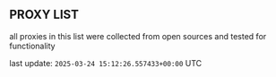 ## PROXY LIST

all proxies in this list were collected from open sources and tested for functionality

last update: `2025-03-24 15:12:26.557433+00:00` UTC